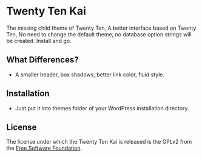Twenty Ten Kai
==============

The missing child theme of Twenty Ten, A better interface based on Twenty Ten, No need to change the default theme, no database option strings will be created. Install and go.


What Differences?
-----------------

 * A smaller header, box shadows, better link color, fluid style.


Installation
------------

 * Just put it into themes folder of your WordPress installation directory.


License
-------

The license under which the Twenty Ten Kai is released is the GPLv2 from the [Free Software Foundation][fsf].

[fsf]: http://www.fsf.org